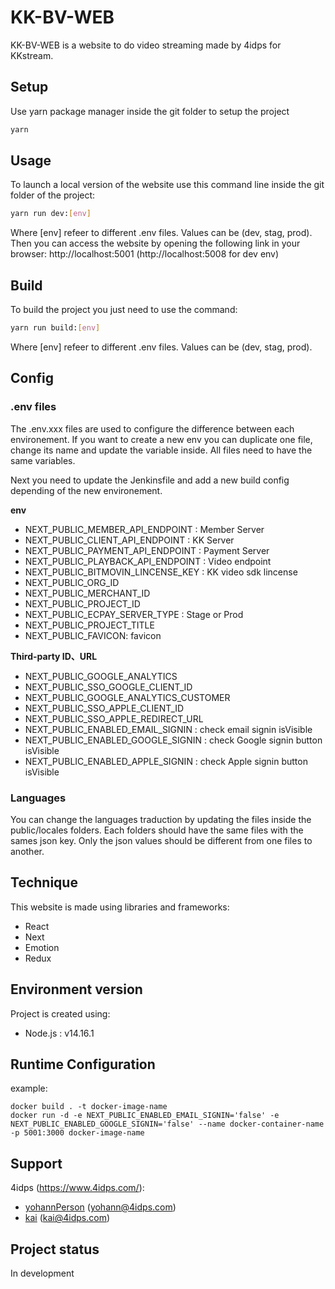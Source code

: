 # KK-BV-WEB

KK-BV-WEB is a website to do video streaming made by 4idps for KKstream.

## Setup

Use yarn package manager inside the git folder to setup the project

```bash
yarn
```

## Usage

To launch a local version of the website use this command line inside the git folder of the project:

```bash
yarn run dev:[env]
```

Where [env] refeer to different .env files. Values can be (dev, stag, prod).
Then you can access the website by opening the following link in your browser:
http://localhost:5001 (http://localhost:5008 for dev env)

## Build

To build the project you just need to use the command:

```bash
yarn run build:[env]
```

Where [env] refeer to different .env files. Values can be (dev, stag, prod).

## Config

### .env files

The .env.xxx files are used to configure the difference between each environement. If you want to create a new env you can duplicate one file, change its name and update the variable inside. All files need to have the same variables.

Next you need to update the Jenkinsfile and add a new build config depending of the new environement.

**env**

- NEXT_PUBLIC_MEMBER_API_ENDPOINT : Member Server
- NEXT_PUBLIC_CLIENT_API_ENDPOINT : KK Server
- NEXT_PUBLIC_PAYMENT_API_ENDPOINT : Payment Server
- NEXT_PUBLIC_PLAYBACK_API_ENDPOINT : Video endpoint
- NEXT_PUBLIC_BITMOVIN_LINCENSE_KEY : KK video sdk lincense
- NEXT_PUBLIC_ORG_ID
- NEXT_PUBLIC_MERCHANT_ID
- NEXT_PUBLIC_PROJECT_ID
- NEXT_PUBLIC_ECPAY_SERVER_TYPE : Stage or Prod
- NEXT_PUBLIC_PROJECT_TITLE
- NEXT_PUBLIC_FAVICON: favicon

**Third-party ID、URL**

- NEXT_PUBLIC_GOOGLE_ANALYTICS
- NEXT_PUBLIC_SSO_GOOGLE_CLIENT_ID
- NEXT_PUBLIC_GOOGLE_ANALYTICS_CUSTOMER
- NEXT_PUBLIC_SSO_APPLE_CLIENT_ID
- NEXT_PUBLIC_SSO_APPLE_REDIRECT_URL
- NEXT_PUBLIC_ENABLED_EMAIL_SIGNIN : check email signin isVisible
- NEXT_PUBLIC_ENABLED_GOOGLE_SIGNIN : check Google signin button isVisible
- NEXT_PUBLIC_ENABLED_APPLE_SIGNIN : check Apple signin button isVisible

### Languages

You can change the languages traduction by updating the files inside the public/locales folders. Each folders should have the same files with the sames json key. Only the json values should be different from one files to another.

## Technique

This website is made using libraries and frameworks:

- React
- Next
- Emotion
- Redux

## Environment version

Project is created using:

- Node.js : v14.16.1

## Runtime Configuration

example:

```properties
docker build . -t docker-image-name
docker run -d -e NEXT_PUBLIC_ENABLED_EMAIL_SIGNIN='false' -e NEXT_PUBLIC_ENABLED_GOOGLE_SIGNIN='false' --name docker-container-name -p 5001:3000 docker-image-name
```

## Support

4idps (https://www.4idps.com/):

- [yohannPerson](https://github.com/yohannPerson) (yohann@4idps.com)
- [kai](https://github.com/kai4idps) (kai@4idps.com)

## Project status

In development
